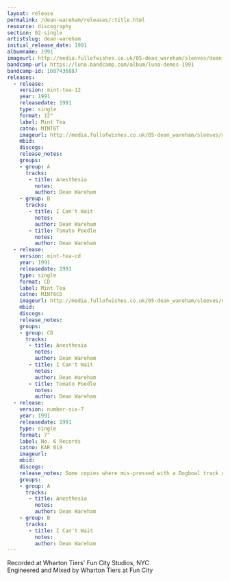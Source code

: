 ```yaml
---
layout: release
permalink: /dean-wareham/releases/:title.html
resource: discography
section: 02-single
artistslug: dean-wareham
initial_release_date: 1991
albumname: 1991
imageurl: http://media.fullofwishes.co.uk/05-dean_wareham/sleeves/dean_anesthesia_minttea.jpg
bandcamp-url: https://luna.bandcamp.com/album/luna-demos-1991
bandcamp-id: 1687436887
releases:
  - release: 
    version: mint-tea-12
    year: 1991
    releasedate: 1991
    type: single
    format: 12"
    label: Mint Tea
    catno: MINT6T
    imageurl: http://media.fullofwishes.co.uk/05-dean_wareham/sleeves/dean_anesthesia_minttea.jpg
    mbid: 
    discogs: 
    release_notes: 
    groups:
    - group: A
      tracks:
       - title: Anesthesia
         notes: 
         author: Dean Wareham
    - group: B
      tracks:
       - title: I Can't Wait
         notes: 
         author: Dean Wareham
       - title: Tomato Poodle
         notes: 
         author: Dean Wareham
  - release: 
    version: mint-tea-cd
    year: 1991
    releasedate: 1991
    type: single
    format: CD
    label: Mint Tea
    catno: MINT6CD
    imageurl: http://media.fullofwishes.co.uk/05-dean_wareham/sleeves/dean_anesthesia_minttea.jpg
    mbid: 
    discogs: 
    release_notes: 
    groups:
    - group: CD
      tracks:
       - title: Anesthesia
         notes: 
         author: Dean Wareham
       - title: I Can't Wait
         notes: 
         author: Dean Wareham
       - title: Tomato Poodle
         notes: 
         author: Dean Wareham
  - release: 
    version: number-six-7
    year: 1991
    releasedate: 1991
    type: single
    format: 7"
    label: No. 6 Records
    catno: KAR 019
    imageurl: 
    mbid: 
    discogs: 
    release_notes: Some copies where mis-pressed with a Dogbowl track on the b-side instead of I Can't Wait
    groups:
    - group: A
      tracks:
       - title: Anesthesia
         notes: 
         author: Dean Wareham
    - group: B
      tracks:
       - title: I Can't Wait
         notes: 
         author: Dean Wareham
---
```

Recorded at Wharton Tiers' Fun City Studios, NYC  
Engineered and Mixed by Wharton Tiers at Fun City  
